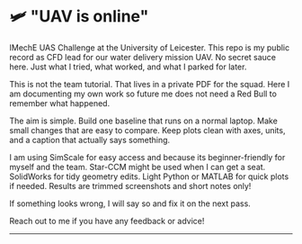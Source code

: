 # 🛩️ "UAV is online"

IMechE UAS Challenge at the University of Leicester. This repo is my public record as CFD lead for our water delivery mission UAV. No secret sauce here. Just what I tried, what worked, and what I parked for later.

This is not the team tutorial. That lives in a private PDF for the squad. Here I am documenting my own work so future me does not need a Red Bull to remember what happened.

The aim is simple. Build one baseline that runs on a normal laptop. Make small changes that are easy to compare. Keep plots clean with axes, units, and a caption that actually says something.

I am using SimScale for easy access and because its beginner-friendly for myself and the team. Star-CCM might be used when I can get a seat. SolidWorks for tidy geometry edits. Light Python or MATLAB for quick plots if needed. Results are trimmed screenshots and short notes only!

If something looks wrong, I will say so and fix it on the next pass.

Reach out to me if you have any feedback or advice! 

---